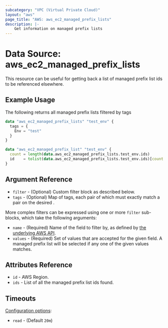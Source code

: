 ```yaml
---
subcategory: "VPC (Virtual Private Cloud)"
layout: "aws"
page_title: "AWS: aws_ec2_managed_prefix_lists"
description: |-
    Get information on managed prefix lists
---
```


# Data Source: aws_ec2_managed_prefix_lists

This resource can be useful for getting back a list of managed prefix list ids to be referenced elsewhere.

## Example Usage

The following returns all managed prefix lists filtered by tags

```terraform
data "aws_ec2_managed_prefix_lists" "test_env" {
  tags = {
    Env = "test"
  }
}

data "aws_ec2_managed_prefix_list" "test_env" {
  count = length(data.aws_ec2_managed_prefix_lists.test_env.ids)
  id    = tolist(data.aws_ec2_managed_prefix_lists.test_env.ids)[count.index]
}
```

## Argument Reference

* `filter` - (Optional) Custom filter block as described below.
* `tags` - (Optional) Map of tags, each pair of which must exactly match
  a pair on the desired .

More complex filters can be expressed using one or more `filter` sub-blocks,
which take the following arguments:

* `name` - (Required) Name of the field to filter by, as defined by
  [the underlying AWS API](https://docs.aws.amazon.com/AWSEC2/latest/APIReference/API_DescribeManagedPrefixLists.html).
* `values` - (Required) Set of values that are accepted for the given field.
  A managed prefix list will be selected if any one of the given values matches.

## Attributes Reference

* `id` - AWS Region.
* `ids` - List of all the managed prefix list ids found.

## Timeouts

[Configuration options](https://www.terraform.io/docs/configuration/blocks/resources/syntax.html#operation-timeouts):

- `read` - (Default `20m`)
